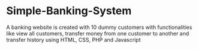 # Simple-Banking-System

A banking website is created with 10 dummy customers with functionalities like view all customers, transfer money from one customer to another and transfer history
using HTML, CSS, PHP and Javascript
